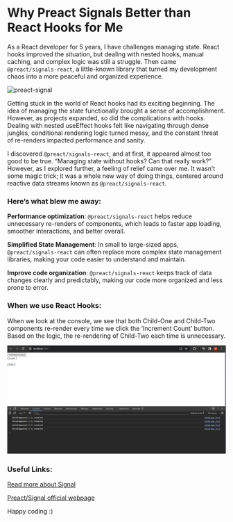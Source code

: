 # Why Preact Signals Better than React Hooks for Me

As a React developer for 5 years, I have challenges managing state. React hooks improved the situation, but dealing with nested hooks, manual caching, and complex logic was still a struggle. Then came `@preact/signals-react`, a little-known library that turned my development chaos into a more peaceful and organized experience.

![preact-signal](https://miro.medium.com/v2/resize:fit:1400/format:webp/1*oVLcnIToUYYTDH6cbUGLFw.png)

Getting stuck in the world of React hooks had its exciting beginning. The idea of managing the state functionally brought a sense of accomplishment. However, as projects expanded, so did the complications with hooks. Dealing with nested useEffect hooks felt like navigating through dense jungles, conditional rendering logic turned messy, and the constant threat of re-renders impacted performance and sanity.

I discovered `@preact/signals-react`, and at first, it appeared almost too good to be true. “Managing state without hooks? Can that really work?” However, as I explored further, a feeling of relief came over me. It wasn’t some magic trick; it was a whole new way of doing things, centered around reactive data streams known as `@preact/signals-react`.

### Here’s what blew me away:

**Performance optimization**: `@preact/signals-react` helps reduce unnecessary re-renders of components, which leads to faster app loading, smoother interactions, and better overall.

**Simplified State Management**: In small to large-sized apps, `@preact/signals-react` can often replace more complex state management libraries, making your code easier to understand and maintain.

**Improve code organization**: `@preact/signals-react` keeps track of data changes clearly and predictably, making our code more organized and less prone to error.

### When we use React Hooks:

When we look at the console, we see that both Child-One and Child-Two components re-render every time we click the ‘Increment Count’ button. Based on the logic, the re-rendering of Child-Two each time is unnecessary.

![react-hooks](public/hooks-image.png)

### Useful Links:

[Read more about Signal](https://medium.com/@cdileep40/why-preact-signals-better-than-react-hooks-for-me-151de79c2eeb)

[Preact/Signal official webpage](https://preactjs.com/)

Happy coding :)
